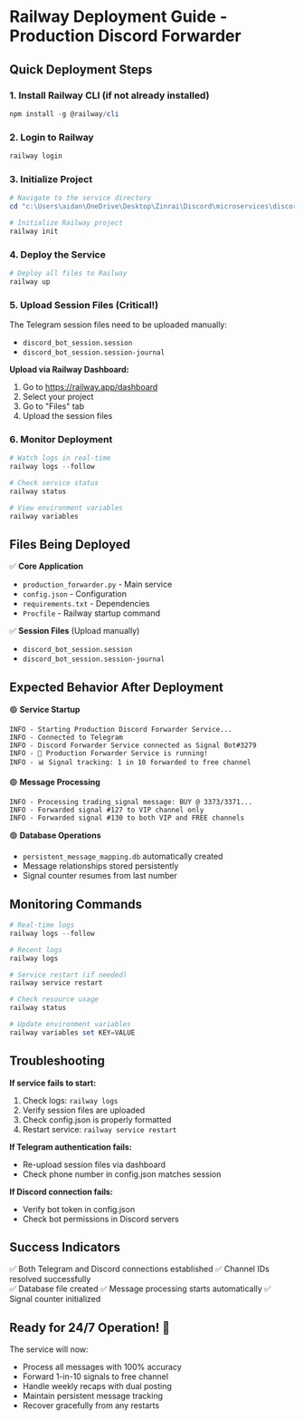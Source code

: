# Railway Deployment Guide - Production Discord Forwarder

## Quick Deployment Steps

### 1. Install Railway CLI (if not already installed)
```powershell
npm install -g @railway/cli
```

### 2. Login to Railway
```powershell
railway login
```

### 3. Initialize Project
```powershell
# Navigate to the service directory
cd "c:\Users\aidan\OneDrive\Desktop\Zinrai\Discord\microservices\discord-forwarder-service"

# Initialize Railway project
railway init
```

### 4. Deploy the Service
```powershell
# Deploy all files to Railway
railway up
```

### 5. Upload Session Files (Critical!)
The Telegram session files need to be uploaded manually:
- `discord_bot_session.session`
- `discord_bot_session.session-journal`

**Upload via Railway Dashboard:**
1. Go to https://railway.app/dashboard
2. Select your project
3. Go to "Files" tab
4. Upload the session files

### 6. Monitor Deployment
```powershell
# Watch logs in real-time
railway logs --follow

# Check service status
railway status

# View environment variables
railway variables
```

## Files Being Deployed

✅ **Core Application**
- `production_forwarder.py` - Main service
- `config.json` - Configuration
- `requirements.txt` - Dependencies
- `Procfile` - Railway startup command

✅ **Session Files** (Upload manually)
- `discord_bot_session.session`
- `discord_bot_session.session-journal`

## Expected Behavior After Deployment

🟢 **Service Startup**
```
INFO - Starting Production Discord Forwarder Service...
INFO - Connected to Telegram
INFO - Discord Forwarder Service connected as Signal Bot#3279
INFO - 🚀 Production Forwarder Service is running!
INFO - 📊 Signal tracking: 1 in 10 forwarded to free channel
```

🟢 **Message Processing**
```
INFO - Processing trading_signal message: BUY @ 3373/3371...
INFO - Forwarded signal #127 to VIP channel only
INFO - Forwarded signal #130 to both VIP and FREE channels
```

🟢 **Database Operations**
- `persistent_message_mapping.db` automatically created
- Message relationships stored persistently
- Signal counter resumes from last number

## Monitoring Commands

```powershell
# Real-time logs
railway logs --follow

# Recent logs
railway logs

# Service restart (if needed)
railway service restart

# Check resource usage
railway status

# Update environment variables
railway variables set KEY=VALUE
```

## Troubleshooting

**If service fails to start:**
1. Check logs: `railway logs`
2. Verify session files are uploaded
3. Check config.json is properly formatted
4. Restart service: `railway service restart`

**If Telegram authentication fails:**
- Re-upload session files via dashboard
- Check phone number in config.json matches session

**If Discord connection fails:**
- Verify bot token in config.json
- Check bot permissions in Discord servers

## Success Indicators

✅ Both Telegram and Discord connections established
✅ Channel IDs resolved successfully  
✅ Database file created
✅ Message processing starts automatically
✅ Signal counter initialized

## Ready for 24/7 Operation! 🚀

The service will now:
- Process all messages with 100% accuracy
- Forward 1-in-10 signals to free channel
- Handle weekly recaps with dual posting
- Maintain persistent message tracking
- Recover gracefully from any restarts
